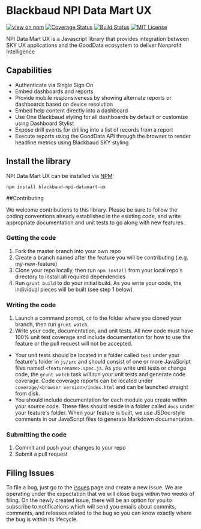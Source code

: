 # Blackbaud NPI Data Mart UX

[![view on npm](http://img.shields.io/npm/v/blackbaud-npi-datamart-ux.svg)](https://www.npmjs.org/package/blackbaud-npi-datamart-ux)
[![Coverage Status](https://coveralls.io/repos/github/blackbaud/npi-datamart-ux/badge.svg?branch=master)](https://coveralls.io/github/blackbaud/npi-datamart-ux?branch=master)
[![Build Status](https://travis-ci.org/blackbaud/npi-datamart-ux.svg?branch=master)](https://travis-ci.org/blackbaud/npi-datamart-ux)
[![MIT License](https://img.shields.io/badge/license-MIT-blue.svg "MIT License")](https://github.com/blackbaud/npi-datamart-ux/blob/master/LICENSE)

NPI Data Mart UX is a Javascript library that provides integration between SKY UX applications and the GoodData ecosystem to deliver Nonprofit Intelligence


## Capabilities
* Authenticate via Single Sign On
* Embed dashboards and reports
* Provide mobile responsiveness by showing alternate reports or dashboards based on device resolution
* Embed help content directly into a dashboard
* Use One Blackbaud styling for all dashboards by default or customize using Dashboard Stylist
* Expose drill events for drilling into a list of records from a report
* Execute reports using the GoodData API through the browser to render headline metrics using Blackbaud SKY styling



## Install the library

NPI Data Mart UX can be installed via [NPM](https://www.npmjs.com/package/blackbaud-npi-datamart-ux): 

    npm install blackbaud-npi-datamart-ux

##Contributing

We welcome contributions to this library. Please be sure to follow the coding conventions already established in the esixting code, and write appropriate documentation and unit tests to go along with new features.

### Getting the code

1. Fork the master branch into your own repo
2. Create a branch named after the feature you will be contributing (.e.g. my-new-feature)
3. Clone your repo locally, then run `npm install` from your local repo's directory to install all required dependencies
4. Run `grunt build` to do your initial build. As you write your code, the individual pieces will be built (see step 1 below)

### Writing the code

1. Launch a command prompt, `cd` to the folder where you cloned your branch, then run `grunt watch`.  
2. Write your code, documentation, and unit tests.  All new code must have 100% unit test coverage and include documentation for how to use the feature or the pull request will not be accepted.  

  - Your unit tests should be located in a folder called `test` under your feature's folder in `js/src` and should consist of one or more JavaScript files named `<featurename>.spec.js`.  As you write unit tests or change code, the `grunt watch` task will run your unit tests and generate code coverage.  Code coverage reports can be located under `coverage/<browser version>/index.html` and can be launched straight from disk.
  - You should include documentation for each module you create within your source code. These files should reside in a folder called `docs` under your feature's folder. When your feature is built, we use JSDoc-style comments in our JavaScript files to generate Markdown documentation.


### Submitting the code

1. Commit and push your changes to your repo
2. Submit a pull request

## Filing Issues

To file a bug, just go to the [issues](https://github.com/blackbaud/npi-datamart-ux/issues) page and create a new issue. We are operating under the expectation that we will close bugs within two weeks of filing. On the newly created issue, there will be an option for you to subscribe to notifications which will send you emails about commits, comments, and releases related to the bug so you can know exactly where the bug is within its lifecycle.